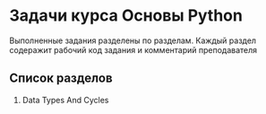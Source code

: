 # Задачи курса Ocновы Python 

Выполненные задания разделены по разделам. Каждый раздел содеражит рабочий код задания и комментарий преподавателя

## Список разделов

01. Data Types And Cycles
